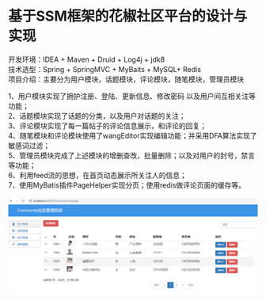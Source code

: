 基于SSM框架的花椒社区平台的设计与实现
=
开发环境：IDEA + Maven + Druid + Log4j + jdk8<br>
技术选型：Spring + SpringMVC + MyBaits + MySQL+ Redis<br>
项目介绍：主要分为用户模块，话题模块，评论模块，随笔模块，管理员模块<br>

1、用户模块实现了拥护注册、登陆、更新信息、修改密码 以及用户间互相关注等功能；<br>
2、话题模块实现了话题的分类，以及用户对话题的关注；<br>
3、评论模块实现了每一篇帖子的评论信息展示，和评论的回复；<br>
4、随笔模块和评论模块使用了wangEditor实现编辑功能；并采用DFA算法实现了敏感词过滤；<br>
5、管理员模块完成了上述模块的增删查改，批量删除；以及对用户的封号，禁言等功能；<br>
6、利用feed流的思想，在首页动态展示所关注人的信息；<br>
7、使用MyBatis插件PageHelper实现分页；使用redis做评论页面的缓存等。<br><br>
![Image text](https://github.com/Rong0912/SSM/blob/master/administrator.png )<br>

